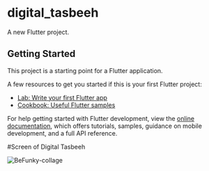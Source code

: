 # digital_tasbeeh

A new Flutter project.

## Getting Started

This project is a starting point for a Flutter application.

A few resources to get you started if this is your first Flutter project:

- [Lab: Write your first Flutter app](https://docs.flutter.dev/get-started/codelab)
- [Cookbook: Useful Flutter samples](https://docs.flutter.dev/cookbook)

For help getting started with Flutter development, view the
[online documentation](https://docs.flutter.dev/), which offers tutorials,
samples, guidance on mobile development, and a full API reference.


#Screen of Digital Tasbeeh


![BeFunky-collage](https://user-images.githubusercontent.com/93078960/228810341-58422823-862f-4b27-a9a9-5d194416c43f.jpg)
